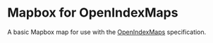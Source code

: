# Mapbox for OpenIndexMaps
A basic Mapbox map for use with the [OpenIndexMaps](https://openindexmaps.org/) specification.
